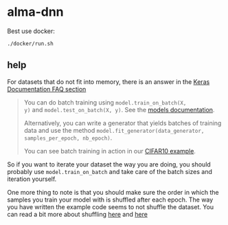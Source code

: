 # alma-dnn

Best use docker:

```bash
./docker/run.sh
```

## help

For datasets that do not fit into memory, there is an answer in the [Keras Documentation FAQ section](https://keras.io/getting-started/faq/#how-can-i-use-keras-with-datasets-that-dont-fit-in-memory)

> You can do batch training using `model.train_on_batch(X, y)` and `model.test_on_batch(X, y)`. See the [models documentation](https://keras.io/models/sequential).
>
> Alternatively, you can write a generator that yields batches of training data and use the method `model.fit_generator(data_generator, samples_per_epoch, nb_epoch)`.
>
> You can see batch training in action in our [CIFAR10 example](https://github.com/fchollet/keras/blob/master/examples/cifar10_cnn.py).

So if you want to iterate your dataset the way you are doing, you should probably use `model.train_on_batch` and take care of the batch sizes and iteration yourself.

One more thing to note is that you should make sure the order in which the samples you train your model with is shuffled after each epoch. The way you have written the example code seems to not shuffle the dataset. You can read a bit more about shuffling [here](https://stackoverflow.com/questions/8101925/effects-of-randomizing-the-order-of-inputs-to-a-neural-network) and [here](https://www.quora.com/Does-the-order-of-training-data-matter-when-training-neural-networks)

